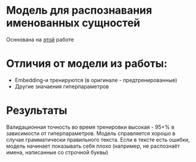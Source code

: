 # Модель для распознавания именованных сущностей
Осннована на [этой](https://arxiv.org/pdf/1511.08308v5.pdf) работе
# Отличия от модели из работы:
- Embedding-и тренируются (в оригинале - предтренированные)
- Другие значаения гиперпараметров
# Результаты
Валидационная точность во время тренировки высокая - 95+% в зависимости от гиперпараметров.
Модель справляется хорошо в случае грамматически правильного текста. Если в тексте есть ошибки,
модель начинает показывать себя плохо (например, не распознаёт имена, написанные со строчной буквы)

